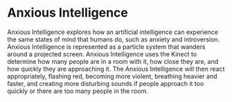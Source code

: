 # Anxious Intelligence
 Anxious Intelligence explores how an artificial intelligence can experience the same states of mind that humans do, such as anxiety and introversion. Anxious Intelligence is represented as a particle system that wanders around a projected screen. Anxious Intelligence uses the Kinect to determine how many people are in a room with it, how close they are, and how quickly they are approaching it. The Anxious Intelligence will then react appropriately, flashing red, becoming more violent, breathing heavier and faster, and creating more disturbing sounds if people approach it too quickly or there are too many people in the room.
